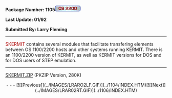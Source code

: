 <x-sas-window top="42" bottom="765" left="4" right="534">



<b>Package Number: 1105</b>![](../IMAGES/OS2200.JPG)


<b>Last Update: 01/92</b>


<b>Submitted By: Larry Fleming</b>


&#10;
- - -
<font color="#AF0000">SKERMIT</font> contains several modules that
facilitate transfering elements between OS 1100/2200 hosts and other
systems running KERMIT. There is an 1100/2200 version of KERMIT, as
well as KERMIT versions for DOS and for DOS users of STEP emulation.


&#10;
- - -
[SKERMIT.ZIP](SKERMIT.ZIP) (PKZIP Version, 280K)

<center>
- - -
[![[Previous]](../IMAGES/LRARO2LF.GIF)](../1104/INDEX.HTM)[![[Next]](../IMAGES/LRAR02RT.GIF)](../1106/INDEX.HTM)
</center>


</x-sas-window>